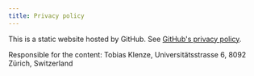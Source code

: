 ```yaml
---
title: Privacy policy
---
```


This is a static website hosted by GitHub. See <a href="https://docs.github.com/en/github/site-policy/github-privacy-statement">GitHub's privacy policy</a>.

Responsible for the content:
Tobias Klenze, Universitätsstrasse 6, 8092 Zürich, Switzerland

